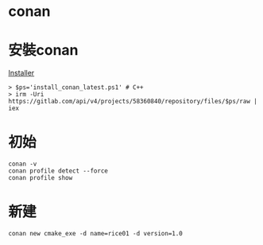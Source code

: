# conan
# 安裝conan
[Installer](https://kiloath.github.io/Installer/)
```
> $ps='install_conan_latest.ps1' # C++
> irm -Uri https://gitlab.com/api/v4/projects/58360840/repository/files/$ps/raw | iex
```
# 初始
```
conan -v
conan profile detect --force
conan profile show
```
# 新建
```
conan new cmake_exe -d name=rice01 -d version=1.0
```